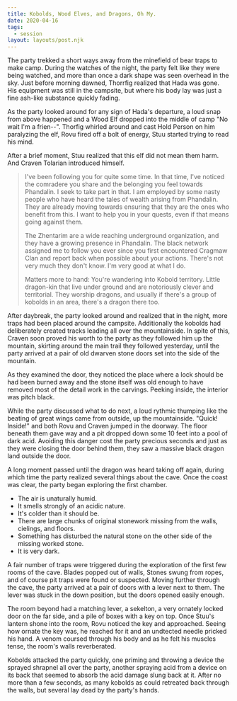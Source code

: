 ```yaml
---
title: Kobolds, Wood Elves, and Dragons, Oh My.
date: 2020-04-16
tags:
  - session
layout: layouts/post.njk
---
```


The party trekked a short ways away from the minefield of bear traps to make camp. During the watches of the night, the party felt like they were being watched, and more than once a dark shape was seen overhead in the sky. Just before morning dawned, Thorrfig realized that Hada was gone. His equipment was still in the campsite, but where his body lay was just a fine ash-like substance quickly fading.

As the party looked around for any sign of Hada's departure, a loud snap from above happened and a Wood Elf dropped into the middle of camp "No wait I'm a frien--". Thorfig whirled around and cast Hold Person on him paralyzing the elf, Rovu fired off a bolt of energy, Stuu started trying to read his mind.

After a brief moment, Stuu realized that this elf did not mean them harm. And Craven Tolarian introduced himself.

> I've been following you for quite some time. In that time, I've noticed the comradere you share and the belonging you feel towards Phandalin. I seek to take part in that. I am employed by some nasty people who have heard the tales of wealth arising from Phandalin. They are already moving towards ensuring that they are the ones who benefit from this. I want to help you in your quests, even if that means going against them.
>
> The Zhentarim are a wide reaching underground organization, and they have a growing presence in Phandalin. The black network assigned me to follow you ever since you first encountered Cragmaw Clan and report back when possible about your actions. There's not very much they don't know. I'm very good at what I do.
>
> Matters more to hand: You're wandering into Kobold territory. Little dragon-kin that live under ground and are notoriously clever and territorial. They worship dragons, and usually if there's a group of kobolds in an area, there's a dragon there too.

After daybreak, the party looked around and realized that in the night, more traps had been placed around the campsite. Additionally the kobolds had deliberately created tracks leading all over the mountainside. In spite of this, Craven soon proved his worth to the party as they followed him up the mountain, skirting around the main trail they followed yesterday, until the party arrived at a pair of old dwarven stone doors set into the side of the mountain.

As they examined the door, they noticed the place where a lock should be had been burned away and the stone itself was old enough to have removed most of the detail work in the carvings. Peeking inside, the interior was pitch black.

While the party discussed what to do next, a loud rythmic thumping like the beating of great wings came from outside, up the mountainside. "Quick! Inside!" and both Rovu and Craven jumped in the doorway. The floor beneath them gave way and a pit dropped down some 10 feet into a pool of dark acid. Avoiding this danger cost the party precious seconds and just as they were closing the door behind them, they saw a massive black dragon land outside the door.

A long moment passed until the dragon was heard taking off again, during which time the party realized several things about the cave. Once the coast was clear, the party began exploring the first chamber.

- The air is unaturally humid.
- It smells strongly of an acidic nature.
- It's colder than it should be.
- There are large chunks of original stonework missing from the walls, cielings, and floors.
- Something has disturbed the natural stone on the other side of the missing worked stone.
- It is very dark.

A fair number of traps were triggered during the exploration of the first few rooms of the cave. Blades popped out of walls, Stones swung from ropes, and of course pit traps were found or suspected. Moving further through the cave, the party arrived at a pair of doors with a lever next to them. The lever was stuck in the down position, but the doors opened easily enough.

The room beyond had a matching lever, a sekelton, a very ornately locked door on the far side, and a pile of boxes with a key on top. Once Stuu's lantern shone into the room, Rovu noticed the key and approached. Seeing how ornate the key was, he reached for it and an undtected needle pricked his hand. A venom coursed through his body and as he felt his muscles tense, the room's walls reverberated.

Kobolds attacked the party quickly, one priming and throwing a device the sprayed shrapnel all over the party, another spraying acid from a device on its back that seemed to absorb the acid damage slung back at it. After no more than a few seconds, as many kobolds as could retreated back through the walls, but several lay dead by the party's hands.

